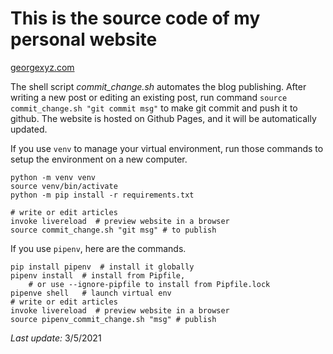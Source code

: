 # This is the source code of my personal website

[georgexyz.com](https://www.georgexyz.com)


The shell script *commit_change.sh* automates the blog publishing.  After
writing a new post or editing an existing post, run command `source
commit_change.sh "git commit msg"` to make git commit and push it to github. The
website is hosted on Github Pages, and it will be automatically updated. 

If you use `venv` to manage your virtual environment, run those commands 
to setup the environment on a new computer. 

```
python -m venv venv
source venv/bin/activate
python -m pip install -r requirements.txt

# write or edit articles
invoke livereload  # preview website in a browser
source commit_change.sh "git msg" # to publish
```

If you use `pipenv`, here are the commands. 

```
pip install pipenv  # install it globally
pipenv install  # install from Pipfile, 
    # or use --ignore-pipfile to install from Pipfile.lock
pipenve shell   # launch virtual env
# write or edit articles
invoke livereload  # preview website in a browser
source pipenv_commit_change.sh "msg" # publish
```

*Last update:* 3/5/2021
